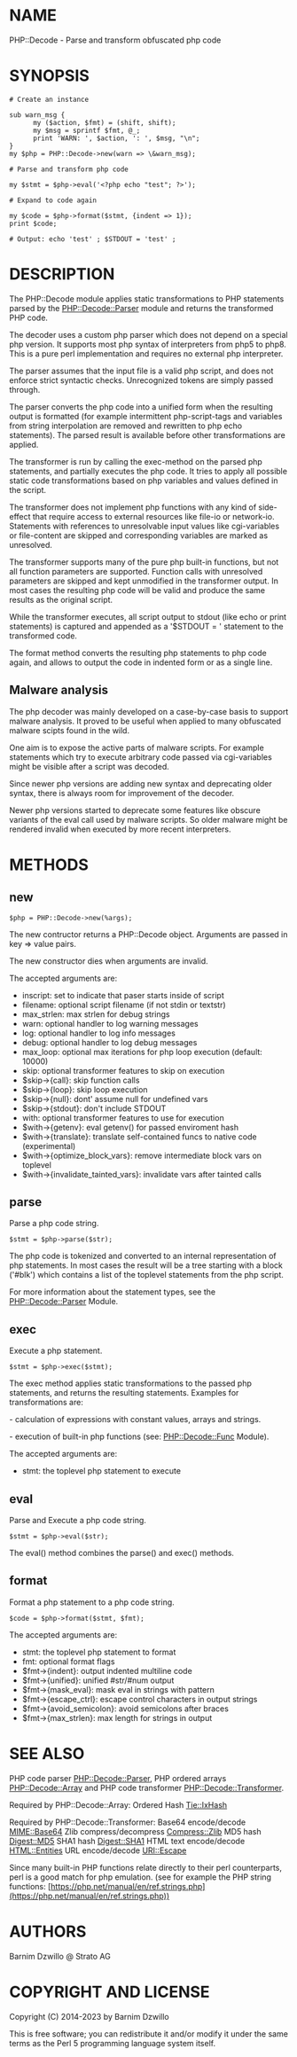 # NAME

PHP::Decode - Parse and transform obfuscated php code

# SYNOPSIS

    # Create an instance

    sub warn_msg {
          my ($action, $fmt) = (shift, shift);
          my $msg = sprintf $fmt, @_;
          print 'WARN: ', $action, ': ', $msg, "\n";
    }
    my $php = PHP::Decode->new(warn => \&warn_msg);

    # Parse and transform php code

    my $stmt = $php->eval('<?php echo "test"; ?>');

    # Expand to code again

    my $code = $php->format($stmt, {indent => 1});
    print $code;

    # Output: echo 'test' ; $STDOUT = 'test' ;

# DESCRIPTION

The PHP::Decode module applies static transformations to PHP statements parsed
by the [PHP::Decode::Parser](https://metacpan.org/pod/PHP::Decode::Parser) module and returns the transformed PHP code.

The decoder uses a custom php parser which does not depend on a special php
version. It supports most php syntax of interpreters from php5 to php8.
This is a pure perl implementation and requires no external php interpreter.

The parser assumes that the input file is a valid php script, and does
not enforce strict syntactic checks. Unrecognized tokens are simply passed
through.

The parser converts the php code into a unified form when the resulting
output is formatted (for example intermittent php-script-tags and variables
from string interpolation are removed and rewritten to php echo statements).
The parsed result is available before other transformations are applied.

The transformer is run by calling the exec-method on the parsed php statements,
and partially executes the php code. It tries to apply all possible static
code transformations based on php variables and values defined in the script.

The transformer does not implement php functions with any kind of side-effect
that require access to external resources like file-io or network-io. Statements
with references to unresolvable input values like cgi-variables or file-content
are skipped and corresponding variables are marked as unresolved.

The transformer supports many of the pure php built-in functions, but not all
function parameters are supported. Function calls with unresolved parameters
are skipped and kept unmodified in the transformer output. In most cases the
resulting php code will be valid and produce the same results as the original
script.

While the transformer executes, all script output to stdout (like echo or
print statements) is captured and appended as a '$STDOUT = <str>' statement
to the transformed code.

The format method converts the resulting php statements to php code again,
and allows to output the code in indented form or as a single line.

## Malware analysis

The php decoder was mainly developed on a case-by-case basis to support
malware analysis. It proved to be useful when applied to many obfuscated
malware scipts found in the wild.

One aim is to expose the active parts of malware scripts. For example
statements which try to execute arbitrary code passed via cgi-variables
might be visible after a script was decoded.

Since newer php versions are adding new syntax and deprecating older syntax,
there is always room for improvement of the decoder.

Newer php versions started to deprecate some features like obscure variants
of the eval call used by malware scripts. So older malware might be rendered
invalid when executed by more recent interpreters.

# METHODS

## new

    $php = PHP::Decode->new(%args);

The new contructor returns a PHP::Decode object.
Arguments are passed in key => value pairs.

The new constructor dies when arguments are invalid.

The accepted arguments are:

- inscript: set to indicate that paser starts inside of script
- filename: optional script filename (if not stdin or textstr)
- max\_strlen: max strlen for debug strings
- warn: optional handler to log warning messages
- log: optional handler to log info messages
- debug: optional handler to log debug messages
- max\_loop: optional max iterations for php loop execution (default: 10000)
- skip: optional transformer features to skip on execution
- $skip->{call}: skip function calls
- $skip->{loop}: skip loop execution
- $skip->{null}: dont' assume null for undefined vars
- $skip->{stdout}: don't include STDOUT
- with: optional transformer features to use for execution
- $with->{getenv}: eval getenv() for passed enviroment hash
- $with->{translate}: translate self-contained funcs to native code (experimental)
- $with->{optimize\_block\_vars}: remove intermediate block vars on toplevel
- $with->{invalidate\_tainted\_vars}: invalidate vars after tainted calls

## parse

Parse a php code string.

    $stmt = $php->parse($str);

The php code is tokenized and converted to an internal representation of php
statements. In most cases the result will be a tree starting with a block ('#blk')
which contains a list of the toplevel statements from the php script.

For more information about the statement types, see the [PHP::Decode::Parser](https://metacpan.org/pod/PHP::Decode::Parser) Module.

## exec

Execute a php statement.

    $stmt = $php->exec($stmt);

The exec method applies static transformations to the passed php statements,
and returns the resulting statements. Examples for transformations are:

\- calculation of expressions with constant values, arrays and strings.

\- execution of built-in php functions (see: [PHP::Decode::Func](https://metacpan.org/pod/PHP::Decode::Func) Module).

The accepted arguments are:

- stmt: the toplevel php statement to execute

## eval

Parse and Execute a php code string.

    $stmt = $php->eval($str);

The eval() method combines the parse() and exec() methods.

## format

Format a php statement to a php code string.

    $code = $php->format($stmt, $fmt);

The accepted arguments are:

- stmt: the toplevel php statement to format
- fmt: optional format flags
- $fmt->{indent}: output indented multiline code
- $fmt->{unified}: unified #str/#num output
- $fmt->{mask\_eval}: mask eval in strings with pattern
- $fmt->{escape\_ctrl}: escape control characters in output strings
- $fmt->{avoid\_semicolon}: avoid semicolons after braces
- $fmt->{max\_strlen}: max length for strings in output

# SEE ALSO

PHP code parser [PHP::Decode::Parser](https://metacpan.org/pod/PHP::Decode::Parser),
PHP ordered arrays [PHP::Decode::Array](https://metacpan.org/pod/PHP::Decode::Array) and
PHP code transformer [PHP::Decode::Transformer](https://metacpan.org/pod/PHP::Decode::Transformer).

Required by PHP::Decode::Array:
Ordered Hash [Tie::IxHash](https://metacpan.org/pod/Tie::IxHash)

Required by PHP::Decode::Transformer:
Base64 encode/decode [MIME::Base64](https://metacpan.org/pod/MIME::Base64)
Zlib compress/decompress [Compress::Zlib](https://metacpan.org/pod/Compress::Zlib)
MD5 hash [Digest::MD5](https://metacpan.org/pod/Digest::MD5)
SHA1 hash [Digest::SHA1](https://metacpan.org/pod/Digest::SHA1)
HTML text encode/decode [HTML::Entities](https://metacpan.org/pod/HTML::Entities)
URL encode/decode [URI::Escape](https://metacpan.org/pod/URI::Escape)

Since many built-in PHP functions relate directly to their perl
counterparts, perl is a good match for php emulation. (see for example
the PHP string functions: [https://php.net/manual/en/ref.strings.php](https://php.net/manual/en/ref.strings.php))

# AUTHORS

Barnim Dzwillo @ Strato AG

# COPYRIGHT AND LICENSE

Copyright (C) 2014-2023 by Barnim Dzwillo

This is free software; you can redistribute it and/or modify it under
the same terms as the Perl 5 programming language system itself.
